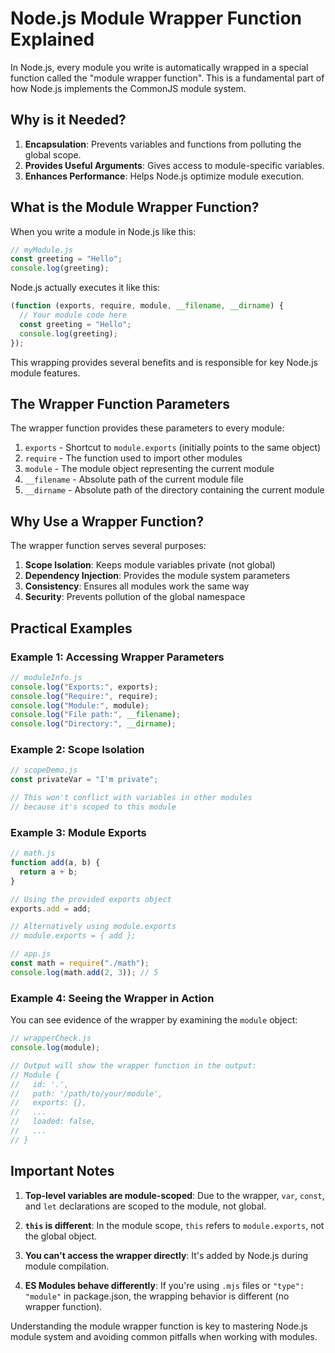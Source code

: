 # Node.js Module Wrapper Function Explained

In Node.js, every module you write is automatically wrapped in a special function called the "module wrapper function". This is a fundamental part of how Node.js implements the CommonJS module system.

## **Why is it Needed?**

1. **Encapsulation**: Prevents variables and functions from polluting the global scope.
2. **Provides Useful Arguments**: Gives access to module-specific variables.
3. **Enhances Performance**: Helps Node.js optimize module execution.

## What is the Module Wrapper Function?

When you write a module in Node.js like this:

```javascript
// myModule.js
const greeting = "Hello";
console.log(greeting);
```

Node.js actually executes it like this:

```javascript
(function (exports, require, module, __filename, __dirname) {
  // Your module code here
  const greeting = "Hello";
  console.log(greeting);
});
```

This wrapping provides several benefits and is responsible for key Node.js module features.

## The Wrapper Function Parameters

The wrapper function provides these parameters to every module:

1. `exports` - Shortcut to `module.exports` (initially points to the same object)
2. `require` - The function used to import other modules
3. `module` - The module object representing the current module
4. `__filename` - Absolute path of the current module file
5. `__dirname` - Absolute path of the directory containing the current module

## Why Use a Wrapper Function?

The wrapper function serves several purposes:

1. **Scope Isolation**: Keeps module variables private (not global)
2. **Dependency Injection**: Provides the module system parameters
3. **Consistency**: Ensures all modules work the same way
4. **Security**: Prevents pollution of the global namespace

## Practical Examples

### Example 1: Accessing Wrapper Parameters

```javascript
// moduleInfo.js
console.log("Exports:", exports);
console.log("Require:", require);
console.log("Module:", module);
console.log("File path:", __filename);
console.log("Directory:", __dirname);
```

### Example 2: Scope Isolation

```javascript
// scopeDemo.js
const privateVar = "I'm private";

// This won't conflict with variables in other modules
// because it's scoped to this module
```

### Example 3: Module Exports

```javascript
// math.js
function add(a, b) {
  return a + b;
}

// Using the provided exports object
exports.add = add;

// Alternatively using module.exports
// module.exports = { add };
```

```javascript
// app.js
const math = require("./math");
console.log(math.add(2, 3)); // 5
```

### Example 4: Seeing the Wrapper in Action

You can see evidence of the wrapper by examining the `module` object:

```javascript
// wrapperCheck.js
console.log(module);

// Output will show the wrapper function in the output:
// Module {
//   id: '.',
//   path: '/path/to/your/module',
//   exports: {},
//   ...
//   loaded: false,
//   ...
// }
```

## Important Notes

1. **Top-level variables are module-scoped**: Due to the wrapper, `var`, `const`, and `let` declarations are scoped to the module, not global.

2. **`this` is different**: In the module scope, `this` refers to `module.exports`, not the global object.

3. **You can't access the wrapper directly**: It's added by Node.js during module compilation.

4. **ES Modules behave differently**: If you're using `.mjs` files or `"type": "module"` in package.json, the wrapping behavior is different (no wrapper function).

Understanding the module wrapper function is key to mastering Node.js module system and avoiding common pitfalls when working with modules.
